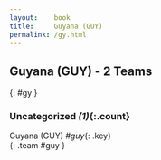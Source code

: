```yaml
---
layout:    book
title:     Guyana (GUY)
permalink: /gy.html
---
```


## Guyana (GUY) - 2 Teams
{: #gy }





### Uncategorized _(1)_{:.count}

Guyana  (GUY) _#guy_{: .key} <br>
{: .team #guy }


 
